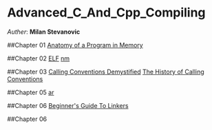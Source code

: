 # Advanced_C_And_Cpp_Compiling

*Auther*: **Milan Stevanovic**

##Chapter 01
[Anatomy of a Program in Memory](https://manybutfinite.com/post/anatomy-of-a-program-in-memory/)

##Chapter 02
[ELF](http://man7.org/linux/man-pages/man5/elf.5.html)
[nm](https://linux.die.net/man/1/nm)


##Chapter 03
[Calling Conventions Demystified](https://www.codeproject.com/Articles/1388/Calling-Conventions-Demystified)
[The History of Calling Conventions](https://devblogs.microsoft.com/oldnewthing/20040102-00/?p=41213)

##Chapter 05
[ar](https://linux.die.net/man/1/ar)


##Chapter 06
[Beginner's Guide To Linkers](http://www.lurklurk.org/linkers/linkers.html)

##Chapter 06
